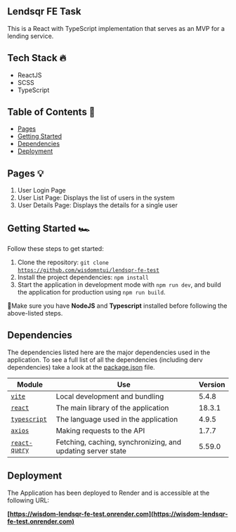## Lendsqr FE Task

This is a React with TypeScript implementation that serves as an MVP for a lending service.

## Tech Stack 🔥

- ReactJS
- SCSS
- TypeScript

## Table of Contents 📖

- [Pages](#pages)
- [Getting Started](#getting-started)
- [Dependencies](#dependencies)
- [Deployment](#deployment)

## Pages 💡

1.  User Login Page
2.  User List Page: Displays the list of users in the system
3.  User Details Page: Displays the details for a single user

## Getting Started 🏎️

Follow these steps to get started:

1.  Clone the repository: `git clone` [`https://github.com/wisdomntui/lendsqr-fe-test`](https://github.com/wisdomntui/lendsqr-fe-test)
2.  Install the project dependencies: `npm install`
3.  Start the application in development mode with `npm run dev`, and build the application for production using `npm run build`.

🚨Make sure you have **NodeJS** and **Typescript** installed before following the above-listed steps.

## Dependencies

The dependencies listed here are the major dependencies used in the application. To see a full list of all the dependencies (including derv dependencies) take a look at the [package.json](https://github.com/wisdomntui/lendsqr-fe-test/blob/main/package.json) file.

| Module                                                | Use                                                                                                                               | Version                                                                                                                                                                                                                       |
| ----------------------------------------------------- | --------------------------------------------------------------------------------------------------------------------------------- | ----------------------------------------------------------------------------------------------------------------------------------------------------------------------------------------------------------------------------- |
| [`vite`](https://vitejs.dev/)                         | Local development and bundling                                                                                                    | 5.4.8                                                                                                                                                                                                                         |
| [`react`](https://react.dev)                          | The main library of the application                                                                                               | 18.3.1                                                                                                                                                                                                                        |
| [`typescript`](https://www.typescriptlang.org/)       | The language used in the application                                                                                              | 4.9.5                                                                                                                                                                                                                         |
| [`axios`](https://axios-http.com)                     | Making requests to the API                                                                                                        | 1.7.7                                                                                                                                                                                                                         |
| [`react-query`](https://tanstack.com/query)           | Fetching, caching, synchronizing, and updating server state                                                                       | 5.59.0                                                                                                                                                                                                                        |


## **Deployment**

The Application has been deployed to Render and is accessible at the following URL:

**[https://wisdom-lendsqr-fe-test.onrender.com](https://wisdom-lendsqr-fe-test.onrender.com)**
